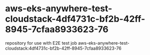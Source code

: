 # aws-eks-anywhere-test-cloudstack-4df4731c-bf2b-42ff-8945-7cfaa8933623-76
repository for use with E2E test job aws-eks-anywhere-test-cloudstack:4df4731c-bf2b-42ff-8945-7cfaa8933623-76
